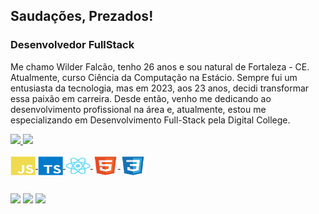 ## Saudações, Prezados!

<h3>Desenvolvedor FullStack</h3>

Me chamo Wilder Falcão, tenho 26 anos e sou natural de Fortaleza - CE. Atualmente, curso Ciência da Computação na Estácio. Sempre fui um entusiasta da tecnologia, mas em 2023, aos 23 anos, decidi transformar essa paixão em carreira. Desde então, venho me dedicando ao desenvolvimento profissional na área e, atualmente, estou me especializando em Desenvolvimento Full-Stack pela Digital College.

 <div>
  <a href="https://github.com/WilderFalcao">
  <img height="180em" src="https://github-readme-stats.vercel.app/api?username=WilderFalcao&show_icons=true&theme=dracula&include_all_commits=true&count_private=true"/>
  <img height="180em" src="https://github-readme-stats.vercel.app/api/top-langs/?username=WilderFalcao&layout=compact&langs_count=16&theme=dracula"/>
</div>
<div style="display: inline_block"><br>
  <img align="center" alt="Will-JS" height="30" width="40" src="https://raw.githubusercontent.com/devicons/devicon/master/icons/javascript/javascript-plain.svg">
  <img align="center" alt="Will-JS" height="30" width="40" src="https://raw.githubusercontent.com/devicons/devicon/master/icons/typescript/typescript-plain.svg">
  <img align="center" alt="Will-JS" height="30" width="40" src="https://raw.githubusercontent.com/devicons/devicon/master/icons/react/react-original.svg">
  <img align="center" alt="Will-JS" height="30" width="40" src="https://raw.githubusercontent.com/devicons/devicon/master/icons/html5/html5-original.svg">
  <img align="center" alt="Will-JS" height="30" width="40" src="https://raw.githubusercontent.com/devicons/devicon/master/icons/css3/css3-original.svg">
  
</div>
  
  ##
 
<div> 
  <a href="https://www.instagram.com/will_docs?igsh=MTV5ZjAwNGp5ZjVlcw%3D%3D&utm_source=qr" target="_blank"><img src="https://img.shields.io/badge/-Instagram-%23E4405F?style=for-the-badge&logo=instagram&logoColor=white" target="_blank"></a>
  <a href = "mailto:wilderfalcao@gmail.com"><img src="https://img.shields.io/badge/-Gmail-%23333?style=for-the-badge&logo=gmail&logoColor=white" target="_blank"></a>
  <a href="https://www.linkedin.com/in/wilder-santos-falc%C3%A3o-07b62117a/" target="_blank"><img src="https://img.shields.io/badge/-LinkedIn-%230077B5?style=for-the-badge&logo=linkedin&logoColor=white" target="_blank"></a> 
 
</div>

